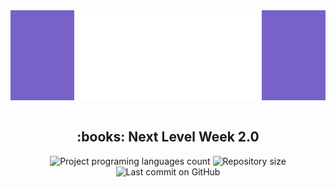 <div align="center" 
  style="
    background: #7862C8; 
    height: 15vw;
    display: flex;
    justify-content: center;
  "
> 
  <img 
  src="./web/src/assets/images/logo.svg" 
  alt="NextLavelWeek2" 
  title="Proffy"
  width="300"
  />
</div>

<br/>

<h2 align="center"> :books: Next Level Week 2.0 </h2>

<div align="center">
  <img alt="Project programing languages count" src="https://img.shields.io/github/languages/count/Sciencebit/proffy?color=5849BE">
  <img alt="Repository size" src="https://img.shields.io/github/repo-size/Sciencebit/proffy?color=5849BE">
  <img alt="Last commit on GitHub" src="https://img.shields.io/github/last-commit/Sciencebit/proffy?color=5849BE">
</div>
